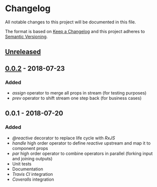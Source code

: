 # Changelog

All notable changes to this project will be documented in this file.

The format is based on [Keep a Changelog](http://keepachangelog.com/)
and this project adheres to [Semantic Versioning](http://semver.org/).

## [Unreleased]

## [0.0.2] - 2018-07-23

### Added

-   _assign_ operator to merge all props in stream (for testing purposes)
-   _prev_ operator to shift stream one step back (for business cases)

## 0.0.1 - 2018-07-20

### Added

-   _\@reactive_ decorator to replace life cycle with _RxJS_
-   _handle_ high order operator to define _reactive_ upstream and map it to component props
-   _par_ high order operator to combine operators in parallel (forking input and joining outputs)
-   Unit tests
-   Documentation
-   _Travis CI_ integration
-   _Coveralls_ integration

[unreleased]: https://github.com/redneckz/react-rxjs/compare/v0.0.1...HEAD
[0.0.2]: https://github.com/redneckz/react-rxjs/compare/v0.0.1...v0.0.2
